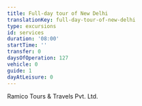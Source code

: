 ```yaml
---
title: Full-day tour of New Delhi
translationKey: full-day-tour-of-new-delhi
type: excursions
id: services
duration: '08:00'
startTime: ''
transfer: 0
daysOfOperation: 127
vehicle: 0
guide: 1
dayAtLeisure: 0
---
```

Ramico Tours & Travels Pvt. Ltd.